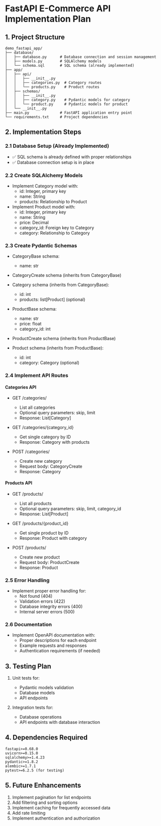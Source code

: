 # FastAPI E-Commerce API Implementation Plan

## 1. Project Structure
```
demo_fastapi_app/
├── database/
│   ├── database.py      # Database connection and session management
│   ├── models.py        # SQLAlchemy models
│   └── schema.sql       # SQL schema (already implemented)
├── app/
│   ├── api/
│   │   ├── __init__.py
│   │   ├── categories.py  # Category routes
│   │   └── products.py    # Product routes
│   ├── schemas/
│   │   ├── __init__.py
│   │   ├── category.py    # Pydantic models for category
│   │   └── product.py     # Pydantic models for product
│   └── __init__.py
├── main.py              # FastAPI application entry point
└── requirements.txt     # Project dependencies
```

## 2. Implementation Steps

### 2.1 Database Setup (Already Implemented)
- ✅ SQL schema is already defined with proper relationships
- ✅ Database connection setup is in place

### 2.2 Create SQLAlchemy Models
- Implement Category model with:
  - id: Integer, primary key
  - name: String
  - products: Relationship to Product
- Implement Product model with:
  - id: Integer, primary key
  - name: String
  - price: Decimal
  - category_id: Foreign key to Category
  - category: Relationship to Category

### 2.3 Create Pydantic Schemas
- CategoryBase schema:
  - name: str
- CategoryCreate schema (inherits from CategoryBase)
- Category schema (inherits from CategoryBase):
  - id: int
  - products: list[Product] (optional)

- ProductBase schema:
  - name: str
  - price: float
  - category_id: int
- ProductCreate schema (inherits from ProductBase)
- Product schema (inherits from ProductBase):
  - id: int
  - category: Category (optional)

### 2.4 Implement API Routes

#### Categories API
- GET /categories/
  - List all categories
  - Optional query parameters: skip, limit
  - Response: List[Category]

- GET /categories/{category_id}
  - Get single category by ID
  - Response: Category with products

- POST /categories/
  - Create new category
  - Request body: CategoryCreate
  - Response: Category

#### Products API
- GET /products/
  - List all products
  - Optional query parameters: skip, limit, category_id
  - Response: List[Product]

- GET /products/{product_id}
  - Get single product by ID
  - Response: Product with category

- POST /products/
  - Create new product
  - Request body: ProductCreate
  - Response: Product

### 2.5 Error Handling
- Implement proper error handling for:
  - Not found (404)
  - Validation errors (422)
  - Database integrity errors (400)
  - Internal server errors (500)

### 2.6 Documentation
- Implement OpenAPI documentation with:
  - Proper descriptions for each endpoint
  - Example requests and responses
  - Authentication requirements (if needed)

## 3. Testing Plan
1. Unit tests for:
   - Pydantic models validation
   - Database models
   - API endpoints

2. Integration tests for:
   - Database operations
   - API endpoints with database interaction

## 4. Dependencies Required
```
fastapi>=0.68.0
uvicorn>=0.15.0
sqlalchemy>=1.4.23
pydantic>=1.8.2
alembic>=1.7.1
pytest>=6.2.5 (for testing)
```

## 5. Future Enhancements
1. Implement pagination for list endpoints
2. Add filtering and sorting options
3. Implement caching for frequently accessed data
4. Add rate limiting
5. Implement authentication and authorization